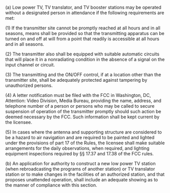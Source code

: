 (a) Low power TV, TV translator, and TV booster stations may be operated without a designated person in attendance if the following requirements are met:

(1) If the transmitter site cannot be promptly reached at all hours and in all seasons, means shall be provided so that the transmitting apparatus can be turned on and off at will from a point that readily is accessible at all hours and in all seasons.

(2) The transmitter also shall be equipped with suitable automatic circuits that will place it in a nonradiating condition in the absence of a signal on the input channel or circuit.

(3) The transmitting and the ON/OFF control, if at a location other than the transmitter site, shall be adequately protected against tampering by unauthorized persons.

(4) A letter notification must be filed with the FCC in Washington, DC, Attention: Video Division, Media Bureau, providing the name, address, and telephone number of a person or persons who may be called to secure suspension of operation of the transmitter promptly should such action be deemed necessary by the FCC. Such information shall be kept current by the licensee.

(5) In cases where the antenna and supporting structure are considered to be a hazard to air navigation and are required to be painted and lighted under the provisions of part 17 of the Rules, the licensee shall make suitable arrangements for the daily observations, when required, and lighting equipment inspections required by §§ 17.37 and 17.38 of the FCC rules.

(b) An application for authority to construct a new low power TV station (when rebroadcasting the programs of another station) or TV translator station or to make changes in the facilities of an authorized station, and that proposes unattended operation, shall include an adequate showing as to the manner of compliance with this section.

